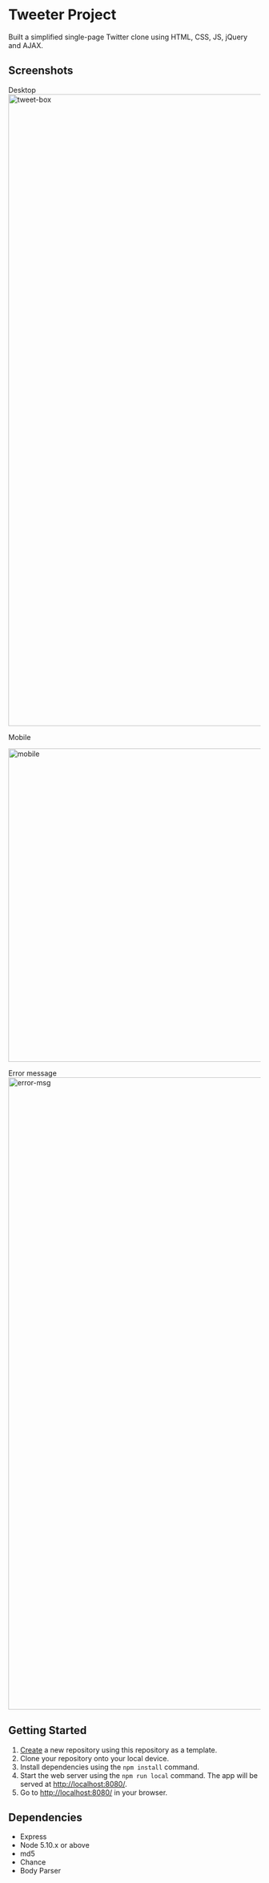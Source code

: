 # Tweeter Project

Built a simplified single-page Twitter clone using HTML, CSS, JS, jQuery and AJAX.

## Screenshots
Desktop
<img width="1262" alt="tweet-box" src="https://user-images.githubusercontent.com/19592411/146602491-01ab36c7-3bc8-4aae-9fc6-6f33044f9b32.png">

Mobile

<img width="626" alt="mobile" src="https://user-images.githubusercontent.com/19592411/146602510-a73faace-bef3-4dbc-ac0f-dfd4aecf5cc0.png">

Error message 
<img width="1263" alt="error-msg" src="https://user-images.githubusercontent.com/19592411/146602527-b6c156a0-9868-4449-8f6f-cafa820c2ae8.png">


## Getting Started

1. [Create](https://docs.github.com/en/repositories/creating-and-managing-repositories/creating-a-repository-from-a-template) a new repository using this repository as a template.
2. Clone your repository onto your local device.
3. Install dependencies using the `npm install` command.
3. Start the web server using the `npm run local` command. The app will be served at <http://localhost:8080/>.
4. Go to <http://localhost:8080/> in your browser.

## Dependencies

- Express
- Node 5.10.x or above
- md5
- Chance
- Body Parser
